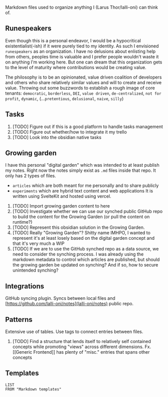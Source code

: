 Markdown files used to organize anything I (Larus Thor/lalli-oni) can think of.

## Runespeakers
Even though this is a personal endeavor, I would be a hypocritical existentialist(-ish) if it were purely tied to my identity. As such I envisioned `runespeakers` as an organization. I have no delusions about enlisting help from others, peoples time is valuable and I prefer people wouldn't waste it on anything I'm working here. But one can dream that this organization gets to the level of maturity where contributions would be creating value. 

The philosophy is to be an opinionated, value driven coalition of developers and others who share relatively similar values and will to create and receive value. Throwing out some buzzwords to establish a rough image of core tenants: `democratic`, `borderless`, `DEI`, `value driven`, `de-centralized`, `not for profit`, `dynamic`, (...`pretentious`, `delusional`, `naive`, `silly`)

## Tasks
1. [TODO] Figure out if this is a good platform to handle tasks management
2. [TODO] Figure out whether/how to integrate it my trello
3. [TODO] Look into the obsidian native tasks
## Growing garden
I have this personal "digital garden" which was intended to at least publish my notes. Right now the notes simply exist as `.md` files inside that repo. It only has 2 types of files.
-  `articles` which are both meant for me personally and to share publicly
-  `experiments` which are hybrid text content and web applications
It is written using SvelteKit and hosted using vercel.
1.  [TODO] Import growing garden content to here
2. [TODO] Investigate whether we can use our synched public GitHub repo to build the content for the Growing Garden (or pull the content on runtime?)
3. [TODO] Represent this obsidian solution in the Growing Garden.
4. [TODO] Really "Growing Garden"? Shitty name IMHPO, I wanted to represent it's at least losely based on the digital garden concept and that it's very much a WIP
5. [TODO] If we are to use the GitHub synched repo as a data source, we need to consider the synching process. I was already using the markdown metadata to control which articles are published, but should the growing garden be updated on synching? And if so, how to secure unintended synching?
## Integrations
GitHub syncing plugin. Syncs between local files and [https://github.com/lalli-oni/notes](lalli-oni/notes) public repo.
## Patterns
Extensive use of tables. Use tags to connect entries between files.
1. [TODO] Find a structure that lends itself to relatively self contained concepts while promoting "views" across different dimensions. Fx. [[Generic Frontend]] has plenty of "misc." entries that spans other concepts
## Templates
```dataview
LIST
FROM "Markdown templates"
```
